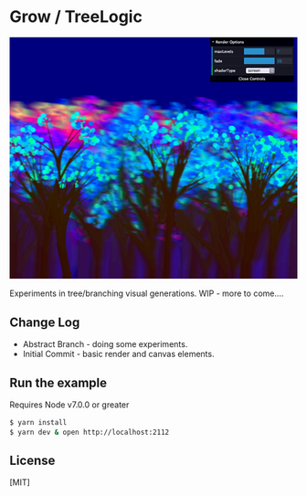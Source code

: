 # Grow / TreeLogic
![alt tag](resources/images/tree.png)

  Experiments in tree/branching visual generations. WIP - more to come....

## Change Log
  * Abstract Branch - doing some experiments.
  * Initial Commit - basic render and canvas elements.

## Run the example
  Requires Node v7.0.0 or greater

```bash
$ yarn install
$ yarn dev & open http://localhost:2112
```

## License

[MIT]
